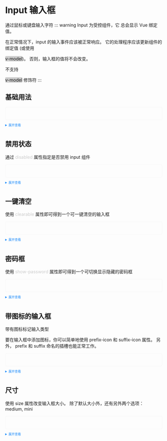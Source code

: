 <!--
 * @Description: Stay hungry，Stay foolis
 * @Author: Huccct
 * @Date: 2023-02-10 11:26:22
 * @LastEditors: Huccct
 * @LastEditTime: 2023-02-10 15:01:39
-->
<script setup lang="ts">
  import Basic from './basic.vue';
  import Disabled from './disabled.vue';
  import ClearAble from './clearable.vue';
  import ShowPassword from './showpassword.vue';
  import SuffixIcon from './suffixIcon.vue';
  import Size from './size.vue';
</script>
<style>
  .example{
      border: 1px solid #f5f5f5;
      border-radius: 5px;
      padding:20px
  }
  .tass-button {
      margin:10px 5px;
  }
  
  details > summary:first-of-type {
      font-size: 10px;
      padding: 8px 0;
      cursor: pointer;
      color: #1989fa;
  }
</style>
# Input 输入框
通过鼠标或键盘输入字符
::: warning
Input 为受控组件，它 总会显示 Vue 绑定值。

在正常情况下，input 的输入事件应该被正常响应。 它的处理程序应该更新组件的绑定值 (或使用<div style="background:#ccc;display:inline;width:55px;border-radius:3px;">v-model</div>)。 否则，输入框的值将不会改变。

不支持 <div style="background:#ccc;display:inline;width:55px;border-radius:3px;">v-model</div> 修饰符
:::
## 基础用法
<div class="example">
  <Basic/>
</div>

<details>
<summary>展开查看</summary>

```vue
<template>
  <div>
    <tass-input v-model="inputVal" />
  </div>
</template>
<script setup lang="ts">
  import { ref } from 'vue';
  let inputVal = ref('');
</script>
<style></style>

```
</details>

## 禁用状态
通过 <span style="color:#ccc;">disabled</span> 属性指定是否禁用 input 组件
<div class="example">
  <Disabled/>
</div>
<details>
<summary>展开查看</summary>

```vue
<template>
  <div>
    <tass-input v-model="inputVal" disabled />
  </div>
</template>
<script setup lang="ts">
  import { ref } from 'vue';
  let inputVal = ref('');
</script>
<style></style>

```
</details>

## 一键清空
使用 <span style="color:#ccc;">clearable</span> 属性即可得到一个可一键清空的输入框
<div class="example">
  <ClearAble/>
</div>

<details>
<summary>展开查看</summary>

```vue
<template>
  <div>
    <tass-input v-model="inputVal" clearable />
  </div>
</template>
<script setup lang="ts">
  import { ref } from 'vue';
  let inputVal = ref('');
</script>
<style></style>

```
</details>

## 密码框
使用 <span style="color:#ccc;">show-password</span> 属性即可得到一个可切换显示隐藏的密码框
<div class="example">
  <ShowPassword/>
</div>

<details>
<summary>展开查看</summary>

```vue
<template>
  <div>
    <tass-input v-model="inputVal" show-password />
  </div>
</template>
<script setup lang="ts">
  import { ref } from 'vue';
  let inputVal = ref('');
</script>
<style></style>

```
</details>

## 带图标的输入框
带有图标标记输入类型

要在输入框中添加图标，你可以简单地使用 prefix-icon 和 suffix-icon 属性。 另外， prefix 和 suffix 命名的插槽也能正常工作。
<div class="example">
  <SuffixIcon/>
</div>

<details>
<summary>展开查看</summary>

```vue
<template>
  <div>
    <tass-input v-model="inputVal" prefix-icon="upload" />
  </div>
</template>
<script setup lang="ts">
  import { ref } from 'vue';
  let inputVal = ref('');
</script>
<style></style>

```
</details>

## 尺寸
使用 size 属性改变输入框大小。 除了默认大小外，还有另外两个选项： medium, mini
<div class="example">
  <Size/>
</div>

<details>
<summary>展开查看</summary>

```vue
<template>
  <div>
    <tass-input v-model="inputVal" />&nbsp; <tass-input v-model="inputVal" size="medium" />&nbsp;
    <tass-input v-model="inputVal" size="mini" />&nbsp;
  </div>
</template>
<script setup lang="ts">
  import { ref } from 'vue';
  let inputVal = ref('');
</script>
<style></style>

```
</details>